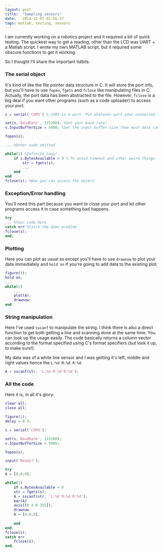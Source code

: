 ```yaml
---
layout: post
title:  "Sampling sensors"
date:   2014-12-07 01:56:17
tags: matlab, testing, sensors
---
```

I am currently working on a robotics project and it required a bit of quick testing. The quickest way to get a reading, other than the LCD was UART + a Matlab script. I wrote my own MATLAB script, but it required some obscure functions to get it working.

So I thought I'll share the important tidbits.

### The serial object

It's kind of like the file pointer data structure in C. It will store the port info, but you'll have to use `fopen`, `fgets` and `fclose` like manipulating files in C. Actually, the port data has been abstracted to the file. However, `fclose` is a big deal if you want other programs (such as a code uploader) to access your port.

``` matlab
s = serial('COM3') % COM3 is a port. Put whatever port your connected to!

set(s,'BaudRate', 115200); %Set your baud rate!
s.InputBufferSize = 5000; %Set the input buffer size (how much data can be stored)

fopen(s);

... %Other code omitted

while(1) %Infinite loop!
	if s.BytesAvailable > 0 % To avoid timeout and other weird things
		str = fgets(s);
		...
	end
end
fclose(s); %Now you can access the object
```

### Exception/Error handling

You'll need this part because you want to close your port and let other programs access it in case something bad happens.

``` matlab 
try
... %Your code here
catch err %Catch the damn problem
fclose(s);
end;
``` 

### Plotting

Here you can plot as usual as except you'll have to use `drawnow` to plot your data immediately and `hold on` if you're going to add data to the existing plot.

``` matlab 
figure(1);
hold on;
...
while(1)
	...
	plot(A);
	drawnow;
end
``` 

### String manipulation

Here I've used `sscanf` to manipulate the string. I think there is also a direct function to get both getting a line and scanning done at the same time. You can look up the usage easily. The code basically returns a column vector according to the format specified using C's format specifiers (but look it up, to make sure!).

My data was of a white line sensor and I was getting it's left, middle and right values hence the `L:%d M:%d R:%d`.

``` matlab 
A = sscanf(str, 'L:%d M:%d R:%d');
``` 

### All the code

Here it is, in all it's glory:
``` matlab 
clear all;
close all;

figure(1);
delay = 0.5;

s = serial('COM3');

set(s,'BaudRate', 115200);
s.InputBufferSize = 5000;

fopen(s);

input('Ready?');

try
A = [0;0;0];

while(1)
    if s.BytesAvailable > 0
    str = fgets(s);
    A = sscanf(str, 'L:%d M:%d R:%d');
    bar(A)
    axis([0 4 0 255]);
    drawnow
    A = [0;0;0];
    
    end
end;
fclose(s);
catch err
    fclose(s);
end;
``` 
